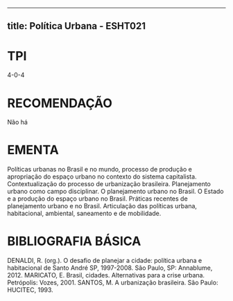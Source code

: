 
---
title: Política Urbana - ESHT021 
---

# TPI

4-0-4

# RECOMENDAÇÃO

Não há

# EMENTA

Políticas urbanas no Brasil e no mundo, processo de produção e apropriação do espaço urbano no contexto do sistema capitalista. Contextualização do processo de urbanização brasileira. Planejamento urbano como campo disciplinar. O planejamento urbano no Brasil. O Estado e a produção do espaço urbano no Brasil. Práticas recentes de planejamento urbano e no Brasil. Articulação das políticas urbana, habitacional, ambiental, saneamento e de mobilidade.

# BIBLIOGRAFIA BÁSICA

DENALDI, R. (org.). O desafio de planejar a cidade: política urbana e habitacional de Santo André SP, 1997-2008. São Paulo, SP: Annablume, 2012.
MARICATO, E. Brasil, cidades. Alternativas para a crise urbana. Petrópolis: Vozes, 2001.
SANTOS, M. A urbanização brasileira. São Paulo: HUCITEC, 1993.
        